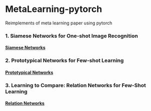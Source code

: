# MetaLearning-pytorch

Reimplements of meta learning paper using pytorch

### 1. Siamese Networks for One-shot Image Recognition

#### [Siamese Networks](siamese)

### 2. Prototypical Networks for Few-shot Learning

#### [Prototypical Networks](prototypical)

### 3. Learning to Compare: Relation Networks for Few-Shot Learning

#### [Relation Networks](relation)